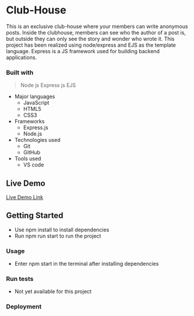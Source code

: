 # Club-House
This is  an exclusive club-house where your members can write anonymous posts. Inside the clubhouse, members can see who the author of a post is, but outside they can only see the story and wonder who wrote it. This project has been realized using node/express and EJS as the template language. Express is a JS framework used for building backend applications. 

### Built with
> Node js 
> Express js 
> EJS
- Major languages
  - JavaScript
  - HTML5
  - CSS3
- Frameworks
  - Express.js
  - Node.js
- Technologies used
  - Git
  - GitHub
- Tools used
  - VS code

## Live Demo

[Live Demo Link](https://livedemo.com)

## Getting Started
- Use npm install to install dependencies
- Run npm run start to run the project

### Usage
- Enter  npm start in the terminal after installing dependencies

### Run tests
- Not yet available for this project

### Deployment
